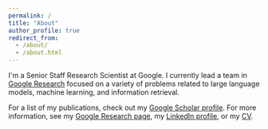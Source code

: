 ```yaml
---
permalink: /
title: "About"
author_profile: true
redirect_from: 
  - /about/
  - /about.html
---
```


I'm a Senior Staff Research Scientist at Google. I currently lead a team in
[Google Research](http://research.google.com) focused on a variety of problems
related to  large language models, machine learning, and information retrieval.

For a list of my publications, check out my [Google Scholar profile](https://scholar.google.com/citations?user=bmXpOd8AAAAJ&hl=en).
For more information, see my [Google Research page](https://research.google/people/donald-metzler/),
my [LinkedIn profile](https://www.linkedin.com/in/donmetzler), or my [CV](files/metzler-cv.pdf).